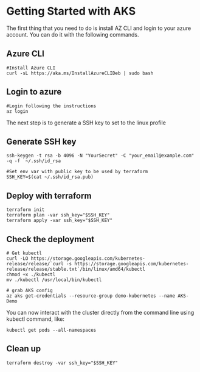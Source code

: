 # Getting Started with AKS

The first thing that you need to do is install AZ CLI and login to your azure account. You can do it with the following commands.

## Azure CLI

```
#Install Azure CLI
curl -sL https://aka.ms/InstallAzureCLIDeb | sudo bash
```

## Login to azure

```
#Login following the instructions
az login
```

The next step is to generate a SSH key to set to the linux profile

## Generate SSH key

```
ssh-keygen -t rsa -b 4096 -N "YourSecret" -C "your_email@example.com" -q -f  ~/.ssh/id_rsa

#Set env var with public key to be used by terraform
SSH_KEY=$(cat ~/.ssh/id_rsa.pub)
```

## Deploy with terraform

```
terraform init
terraform plan -var ssh_key="$SSH_KEY"
terraform apply -var ssh_key="$SSH_KEY"
```

## Check the deployment

```
# Get kubectl
curl -LO https://storage.googleapis.com/kubernetes-release/release/`curl -s https://storage.googleapis.com/kubernetes-release/release/stable.txt`/bin/linux/amd64/kubectl
chmod +x ./kubectl
mv ./kubectl /usr/local/bin/kubectl

# grab AKS config
az aks get-credentials --resource-group demo-kubernetes --name AKS-Demo
```
You can now interact with the cluster directly from the command line using kubectl command, like:
```
kubectl get pods --all-namespaces
```

## Clean up

```
terraform destroy -var ssh_key="$SSH_KEY"
```
